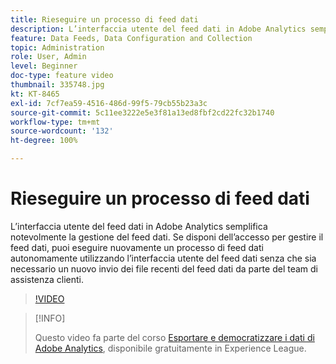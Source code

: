 ```yaml
---
title: Rieseguire un processo di feed dati
description: L’interfaccia utente del feed dati in Adobe Analytics semplifica notevolmente la gestione del feed dati. Se disponi dell’accesso per gestire il feed dati, puoi eseguire nuovamente un processo di feed dati autonomamente utilizzando l’interfaccia utente del feed dati senza che sia necessario un nuovo invio dei file recenti del feed dati da parte del team di assistenza clienti.
feature: Data Feeds, Data Configuration and Collection
topic: Administration
role: User, Admin
level: Beginner
doc-type: feature video
thumbnail: 335748.jpg
kt: KT-8465
exl-id: 7cf7ea59-4516-486d-99f5-79cb55b23a3c
source-git-commit: 5c11ee3222e5e3f81a13ed8fbf2cd22fc32b1740
workflow-type: tm+mt
source-wordcount: '132'
ht-degree: 100%

---
```


# Rieseguire un processo di feed dati

L’interfaccia utente del feed dati in Adobe Analytics semplifica notevolmente la gestione del feed dati. Se disponi dell’accesso per gestire il feed dati, puoi eseguire nuovamente un processo di feed dati autonomamente utilizzando l’interfaccia utente del feed dati senza che sia necessario un nuovo invio dei file recenti del feed dati da parte del team di assistenza clienti.

>[!VIDEO](https://video.tv.adobe.com/v/335748/?quality=12&learn=on)

>[!INFO]
>
> Questo video fa parte del corso [Esportare e democratizzare i dati di Adobe Analytics](https://experienceleague.adobe.com/?recommended=Analytics-A-1-2022.1.administration&amp;lang=it ), disponibile gratuitamente in Experience League.